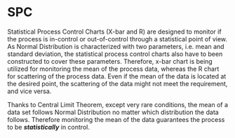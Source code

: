 # SPC
Statistical Process Control Charts (X-bar and R) are designed to monitor if the process is in-control or out-of-control through a statistical point of view. As Normal Distribution is characterized with two parameters, i.e. mean and standard deviation, the statistical process control charts also have to been constructed to cover these parameters. Therefore, x-bar chart is being utilized for monitoring the mean of the process data, whereas the R chart for scattering of the process data. Even if the mean of the data is located at the desired point, the scattering of the data might not meet the requirement, and vice versa. 

Thanks to Central Limit Theorem, except very rare conditions, the mean of a data set follows Normal Distribution no matter which distribution the data follows. Therefore  monitoring the mean of the data guarantees the process to be ***statistically*** in control.
